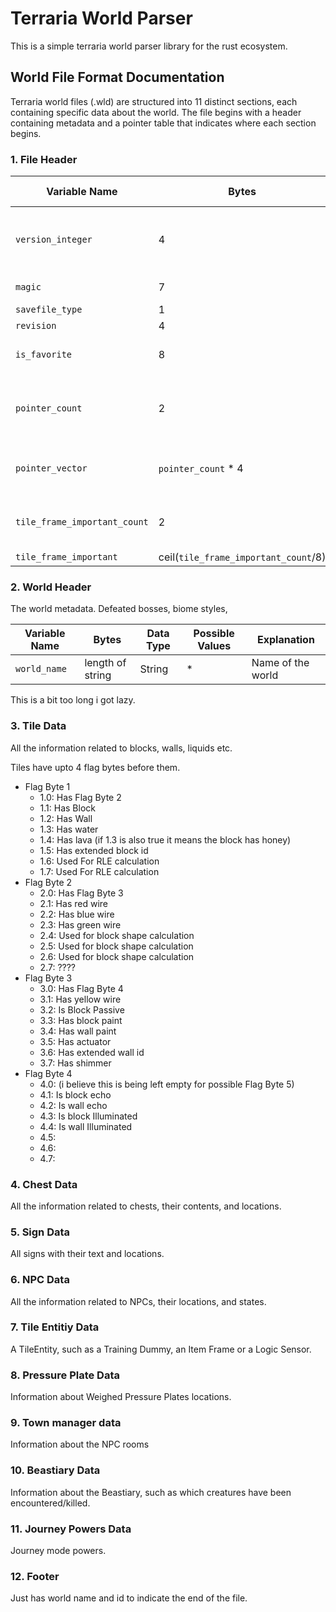 # Terraria World Parser

This is a simple terraria world parser library for the rust ecosystem.

## World File Format Documentation

Terraria world files (.wld) are structured into 11 distinct sections, each containing specific data about the world. The file begins with a header containing metadata and a pointer table that indicates where each section begins.

### 1. File Header

| Variable Name | Bytes | Data Type | Possible Values | Explanation |
|---------------|-------|-----------|-----------------|-------------|
| `version_integer` | 4 | i32 | 279 (1.4.4.9), 278 (1.4.4.8), etc. | Terraria version number |
| `magic` | 7 | String |"relogic" | Magic string identifier |
| `savefile_type` | 1 | u8 | 0 | File type identifier |
| `revision` | 4 | u32 | 0 | Revision number |
| `is_favorite` | 8 | u64 | 0 or 1 | Whether world is marked as favorite (Why so big?) |
| `pointer_count` | 2 | u16 | 11 | Number of section pointers. This seems to be constant on all 1.4.4.9 worlds |
| `pointer_vector` | `pointer_count` * 4 | Vec\<u32> | Depends on the worlds contents | Vector of section pointers, a map for this file |
| `tile_frame_important_count` | 2 | i16 | ?? | Number of bits for the tile_frame_important vector |
| `tile_frame_important` | ceil(`tile_frame_important_count`/8) | Vec\<bool> | ?? | ?? |


### 2. World Header

The world metadata. Defeated bosses, biome styles,

| Variable Name | Bytes | Data Type | Possible Values | Explanation |
|---------------|-------|-----------|-----------------|-------------|
| `world_name` | length of string | String | * | Name of the world |

This is a bit too long i got lazy.

### 3. Tile Data

All the information related to blocks, walls, liquids etc.

Tiles have upto 4 flag bytes before them.

- Flag Byte 1
    - 1.0: Has Flag Byte 2
    - 1.1: Has Block
    - 1.2: Has Wall
    - 1.3: Has water
    - 1.4: Has lava (if 1.3 is also true it means the block has honey)
    - 1.5: Has extended block id
    - 1.6: Used For RLE calculation
    - 1.7: Used For RLE calculation
- Flag Byte 2
    - 2.0: Has Flag Byte 3
    - 2.1: Has red wire
    - 2.2: Has blue wire
    - 2.3: Has green wire
    - 2.4: Used for block shape calculation
    - 2.5: Used for block shape calculation
    - 2.6: Used for block shape calculation
    - 2.7: ????
- Flag Byte 3
    - 3.0: Has Flag Byte 4
    - 3.1: Has yellow wire
    - 3.2: Is Block Passive
    - 3.3: Has block paint
    - 3.4: Has wall paint
    - 3.5: Has actuator
    - 3.6: Has extended wall id
    - 3.7: Has shimmer
- Flag Byte 4
    - 4.0: (i believe this is being left empty for possible Flag Byte 5)
    - 4.1: Is block echo
    - 4.2: Is wall echo
    - 4.3: Is block Illuminated
    - 4.4: Is wall Illuminated
    - 4.5:
    - 4.6:
    - 4.7:



### 4. Chest Data

All the information related to chests, their contents, and locations.

### 5. Sign Data

All signs with their text and locations.

### 6. NPC Data

All the information related to NPCs, their locations, and states.

### 7. Tile Entitiy Data

A TileEntity, such as a Training Dummy, an Item Frame or a Logic Sensor.

### 8. Pressure Plate Data

Information about Weighed Pressure Plates locations.

### 9. Town manager data

Information about the NPC rooms

### 10. Beastiary Data

Information about the Beastiary, such as which creatures have been encountered/killed.

### 11. Journey Powers Data

Journey mode powers.

### 12. Footer

Just has world name and id to indicate the end of the file.
